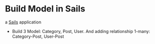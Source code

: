# Build Model in Sails

a [Sails](http://sailsjs.org) application
+ Build 3 Model: Category, Post, User. And adding relationship 1-many: Category-Post, User-Post 

